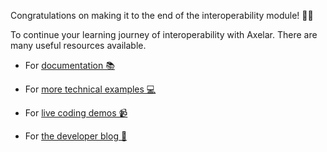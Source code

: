 Congratulations on making it to the end of the interoperability module! 🎉🎉

To continue your learning journey of interoperability with Axelar. There are many useful resources available.

- For <a href="https://docs.axelar.dev/" target="_blank">documentation 📚</a>

- For <a href="https://github.com/axelarnetwork/axelar-examples/tree/main" target="_blank">more technical examples 💻 </a>

- For <a href="https://www.youtube.com/watch?v=3sctKcQIaLA&list=PLh_q0hSKS_y0Zt_GfL3olZHi4GwbF6tuo" target="_blank">live coding demos 📹</a>

- For <a href="https://blog.axelar.dev/" target="_blank">the developer blog 📝</a>
